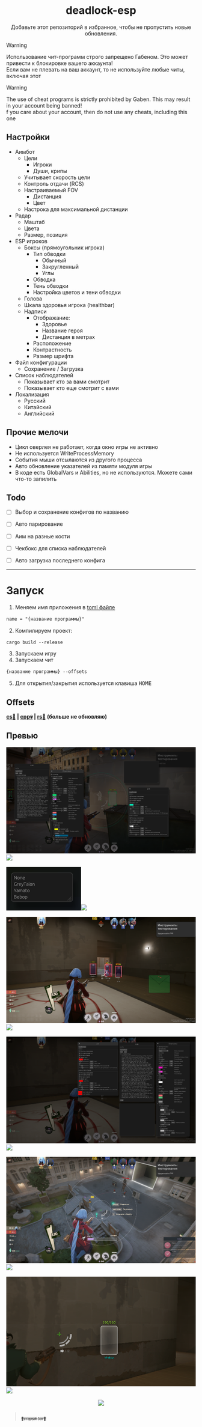 
<h1 align="center">
      deadlock-esp
</h1>

<p align="center">
Добавьте этот репозиторий в избранное, чтобы не пропустить новые обновления.<br>
</p>

> [!WARNING]
> Использование чит-программ строго запрещено Габеном. Это может привести к блокировке вашего аккаунта!<br>
> Если вам не плевать на ваш аккаунт, то не используйте любые читы, включая этот

> [!WARNING]
> The use of cheat programs is strictly prohibited by Gaben. This may result in your account being banned!<br>
> f you care about your account, then do not use any cheats, including this one

## Настройки

+ Аимбот
   - Цели
      - Игроки
      - Души, крипы
   - Учитывает скорость цели
   - Контроль отдачи (RCS)
   - Настраиваемый FOV
      - Дистанция
      - Цвет
   - Настрока для максимальной дистанции
+ Радар
   - Маштаб
   - Цвета
   - Размер, позиция
+ ESP игроков
   - Боксы (прямоугольник игрока)
      - Тип обводки
         - Обычный
         - Закругленный
         - Углы
      - Обводка
      - Тень обводки
      - Настройка цветов и тени обводки
   - Голова
   - Шкала здоровья игрока (healthbar)
   - Надписи
      - Отображание:
         - Здоровье
         - Название героя
         - Дистанция в метрах
      - Расположение
      - Контрастность
      - Размер шрифта
+ Файл конфигурации
   - Сохранение / Загрузка
+ Список наблюдателей
   - Показывает кто за вами смотрит
   - Показывает кто еще смотрит с вами
+ Локализация
   - Русский
   - Китайский
   - Английский

## Прочие мелочи
   - Цикл оверлея не работает, когда окно игры не активно
   - Не используется WriteProcessMemory
   - События мыши отсылаются из другого процесса
   - Авто обновление указателей из памяти модуля игры
   - В коде есть GlobalVars и Abilities, но не используются. Можете сами что-то запилить

## Todo

- [ ] Выбор и сохранение конфигов по названию
- [ ] Авто парирование
- [ ] Аим на разные кости
- [ ] Чекбокс для списка наблюдателей
- [ ] Авто загрузка последнего конфига


<hr>

# Запуск 

1. Меняем имя приложения в [toml файле](https://github.com/Loara228/deadlock-esp/blob/master/Cargo.toml)

```txt 
name = "{название программы}"
```

2. Компилируем проект:

```txt
cargo build --release
```

3. Запускаем игру
4. Запускаем чит

```txt
{название программы} --offsets
```

5. Для открытия/закрытия используется клавиша <kbd>HOME</kbd>

## Offsets

<div align="left">
<b>
      <a href="https://github.com/Loara228/deadlock-esp/blob/master/offsets/client_dll.cs">cs💜</a> | 
      <a href="https://github.com/Loara228/deadlock-esp/blob/master/offsets/client_dll.hpp">cpp💀</a> | 
      <a href="https://github.com/Loara228/deadlock-esp/blob/master/offsets/client_dll.rs">rs🦀</a>
      (больше не обновляю)
</b>
</div>

## Превью

![](images/1.png)![](preview)

![](images/spec.png)![](preview)

![](images/3.png)![](preview)

![](images/4.png)![](preview)

![](images/5.png)![](preview)

![](images/esp1.png)![](preview)

<div align = "center">
<img src="https://github.com/user-attachments/assets/5aa2dd1b-b106-4831-9c70-df3a672da18b" height=" 800"/>
</div>

> <a href="https://www.youtube.com/watch?v=3nJs6GPmEZs"><sub><sub>💪старый бог💪</sup></sub></a>

